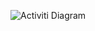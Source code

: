 ![Activiti Diagram](http://www.plantuml.com/plantuml/png/DOynRiCm34Ltdk9tSu2U81cQ0bcoTEhIaP2OXAWY6IJJmZrzRJdU-F4U7i2Z1riyxeL2emZUK-YFneIJyjNu3g9kqFxp9dYu6AI6c2FcNTfLAxXcZEp-somZS_1XjKThFS6Lo_GdZjWIgwGN36Vl0wcPIOgttI9L35_YEmBsfmMgR_pbG59SC7oqZi_r2Nhb5UacwRlVYrcpNiYZZKJ7USnV_WC0)
